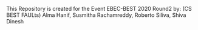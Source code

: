 This Repository is created for the Event EBEC-BEST 2020 Round2 
by: 
(CS BEST FAULts)
Alma Hanif,
Susmitha Rachamreddy,
Roberto Siliva,
Shiva Dinesh

